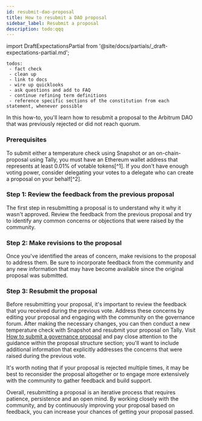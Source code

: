 ```yaml
---
id: resubmit-dao-proposal
title: How to resubmit a DAO proposal
sidebar_label: Resubmit a proposal
description: todo:qqq
---
```


import DraftExpectationsPartial from '@site/docs/partials/_draft-expectations-partial.md'; 

<DraftExpectationsPartial />

```
todos: 
 - fact check
 - clean up
 - link to docs
 - wire up quicklooks
 - ask questions and add to FAQ
 - continue refining term definitions
 - reference specific sections of the constitution from each statement, whenever possible
```

In this how-to, you'll learn how to resubmit a proposal to the Arbitrum DAO that was previously rejected or did not reach quorum.

### Prerequisites

To submit either a <a data-quicklook-from='temperature-check'>temperature check</a> using <a data-quicklook-from='snapshot'>Snapshot</a> or an <a data-quicklook-from='on-chain-proposal'>on-chain-proposal</a> using <a data-quicklook-from='tally'>Tally</a>, you must have an Ethereum wallet address that represents at least 0.01% of votable tokens[^1]. If you don't have enough voting power, consider delegating your votes to a delegate who can create a proposal on your behalf[^2].


### Step 1: Review the feedback from the previous proposal

The first step in resubmitting a proposal is to understand why it why it wasn't approved. Review the feedback from the previous proposal and try to identify any common concerns or objections that were raised by the community.

### Step 2: Make revisions to the proposal

Once you've identified the areas of concern, make revisions to the proposal to address them. Be sure to incorporate feedback from the community and any new information that may have become available since the original proposal was submitted.

### Step 3: Resubmit the proposal

Before resubmitting your proposal, it's important to review the feedback that you received during the previous vote. Address these concerns by editing your proposal and engaging with the community on the governance forum. After making the necessary changes, you can then conduct a new temperature check with Snapshot and resubmit your proposal on Tally. Visit [How to submit a governance proposal](./create-submit-dao-proposal) and pay close attention to the guidance within the proposal structure section; you'll want to include additional information that explicitly addresses the concerns that were raised during the previous vote.

It's worth noting that if your proposal is rejected multiple times, it may be best to reconsider the proposal altogether or to engage more extensively with the community to gather feedback and build support.

Overall, resubmitting a proposal is an iterative process that requires patience, persistence and an open mind. By working closely with the community, and by continuously improving your proposal based on feedback, you can increase your chances of getting your proposal passed.